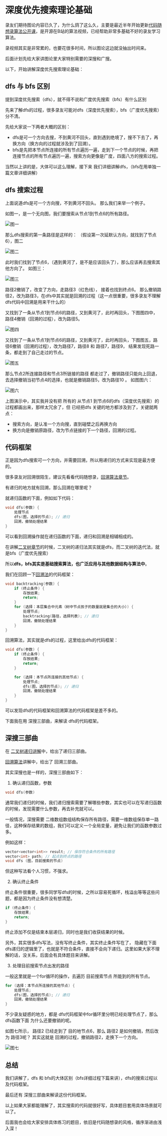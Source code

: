 
# 深度优先搜索理论基础 

录友们期待图论内容已久了，为什么鸽了这么久，主要是最近半年开始更新[代码随想录算法公开课](https://www.bilibili.com/video/BV1fA4y1o715/)，是开源在B站的算法视频，已经帮助非常多基础不好的录友学习算法。 

录视频其实是非常累的，也要花很多时间，所以图论这边就没抽出时间来。 

后面计划先给大家讲图论里大家特别需要的深搜和广搜。 

以下，开始讲解深度优先搜索理论基础：

## dfs 与 bfs 区别 

提到深度优先搜索（dfs），就不得不说和广度优先搜索（bfs）有什么区别

先来了解dfs的过程，很多录友可能对dfs（深度优先搜索），bfs（广度优先搜索）分不清。

先给大家说一下两者大概的区别：

* dfs是可一个方向去搜，不到黄河不回头，直到遇到绝境了，搜不下去了，再换方向（换方向的过程就涉及到了回溯）。 
* bfs是先把本节点所连接的所有节点遍历一遍，走到下一个节点的时候，再把连接节点的所有节点遍历一遍，搜索方向更像是广度，四面八方的搜索过程。 

当然以上讲的是，大体可以这么理解，接下来 我们详细讲解dfs，（bfs在用单独一篇文章详细讲解） 

## dfs 搜索过程

上面说道dfs是可一个方向搜，不到黄河不回头。 那么我们来举一个例子。 

如图一，是一个无向图，我们要搜索从节点1到节点6的所有路径。 

![图一](https://code-thinking-1253855093.file.myqcloud.com/pics/20220707093643.png) 

那么dfs搜索的第一条路径是这样的： （假设第一次延默认方向，就找到了节点6），图二

![图二](https://code-thinking-1253855093.file.myqcloud.com/pics/20220707093807.png) 

此时我们找到了节点6，（遇到黄河了，是不是应该回头了），那么应该再去搜索其他方向了。 如图三： 

![图三](https://code-thinking-1253855093.file.myqcloud.com/pics/20220707094011.png) 

路径2撤销了，改变了方向，走路径3（红色线）， 接着也找到终点6。 那么撤销路径2，改为路径3，在dfs中其实就是回溯的过程（这一点很重要，很多录友不理解dfs代码中回溯是用来干什么的）

又找到了一条从节点1到节点6的路径，又到黄河了，此时再回头，下图图四中，路径4撤销（回溯的过程），改为路径5。

![图四](https://code-thinking-1253855093.file.myqcloud.com/pics/20220707094322.png)

又找到了一条从节点1到节点6的路径，又到黄河了，此时再回头，下图图五，路径6撤销（回溯的过程），改为路径7，路径8  和 路径7，路径9， 结果发现死路一条，都走到了自己走过的节点。

![图五](https://code-thinking-1253855093.file.myqcloud.com/pics/20220707094813.png)

那么节点2所连接路径和节点3所链接的路径 都走过了，撤销路径只能向上回退，去选择撤销当初节点4的选择，也就是撤销路径5，改为路径10 。 如图图六： 

![图六](https://code-thinking-1253855093.file.myqcloud.com/pics/20220707095232.png) 


上图演示中，其实我并没有把 所有的 从节点1 到节点6的dfs（深度优先搜索）的过程都画出来，那样太冗余了，但 已经把dfs 关键的地方都涉及到了，关键就两点： 

* 搜索方向，是认准一个方向搜，直到碰壁之后再换方向 
* 换方向是撤销原路径，改为节点链接的下一个路径，回溯的过程。  

## 代码框架 

正是因为dfs搜索可一个方向，并需要回溯，所以用递归的方式来实现是最方便的。 

很多录友对回溯很陌生，建议先看看代码随想录，[回溯算法章节](../回溯算法理论基础.md)。 

有递归的地方就有回溯，那么回溯在哪里呢？ 

就递归函数的下面，例如如下代码： 

```cpp
void dfs(参数) {
    处理节点
    dfs(图，选择的节点); // 递归
    回溯，撤销处理结果
}
```

可以看到回溯操作就在递归函数的下面，递归和回溯是相辅相成的。 

在讲解[二叉树章节](../二叉树理论基础.md)的时候，二叉树的递归法其实就是dfs，而二叉树的迭代法，就是bfs（广度优先搜索）

所以**dfs，bfs其实是基础搜索算法，也广泛应用与其他数据结构与算法中**。  

我们在回顾一下[回溯法](../回溯算法理论基础.md)的代码框架：

```cpp
void backtracking(参数) {
    if (终止条件) {
        存放结果;
        return;
    }
    for (选择：本层集合中元素（树中节点孩子的数量就是集合的大小）) {
        处理节点;
        backtracking(路径，选择列表); // 递归
        回溯，撤销处理结果
    }
}

```

回溯算法，其实就是dfs的过程，这里给出dfs的代码框架： 

```cpp
void dfs(参数) {
    if (终止条件) {
        存放结果;
        return;
    }

    for (选择：本节点所连接的其他节点) {
        处理节点;
        dfs(图，选择的节点); // 递归
        回溯，撤销处理结果
    }
}

```

可以发现dfs的代码框架和回溯算法的代码框架是差不多的。

下面我在用 深搜三部曲，来解读 dfs的代码框架。

## 深搜三部曲 

在 [二叉树递归讲解](../二叉树的递归遍历.md)中，给出了递归三部曲。 

[回溯算法](../回溯算法理论基础.md)讲解中，给出了 回溯三部曲。

其实深搜也是一样的，深搜三部曲如下： 

1. 确认递归函数，参数 

```cpp
void dfs(参数)
```

通常我们递归的时候，我们递归搜索需要了解哪些参数，其实也可以在写递归函数的时候，发现需要什么参数，再去补充就可以。 

一般情况，深搜需要 二维数组数组结构保存所有路径，需要一维数组保存单一路径，这种保存结果的数组，我们可以定义一个全局变量，避免让我们的函数参数过多。 

例如这样： 

```cpp
vector<vector<int>> result; // 保存符合条件的所有路径
vector<int> path; // 起点到终点的路径
void dfs (图，目前搜索的节点)  
```

但这种写法看个人习惯，不强求。 

2. 确认终止条件 

终止条件很重要，很多同学写dfs的时候，之所以容易死循环，栈溢出等等这些问题，都是因为终止条件没有想清楚。 

```cpp
if (终止条件) {
    存放结果;
    return;
}
```

终止添加不仅是结束本层递归，同时也是我们收获结果的时候。 

另外，其实很多dfs写法，没有写终止条件，其实终止条件写在了， 隐藏在下面dfs递归的逻辑里了，也就是不符合条件，直接不会向下递归。这里如果大家不理解的话，没关系，后面会有具体题目来讲解。

3. 处理目前搜索节点出发的路径 

一般这里就是一个for循环的操作，去遍历 目前搜索节点 所能到的所有节点。 

```cpp
for (选择：本节点所连接的其他节点) {
    处理节点;
    dfs(图，选择的节点); // 递归
    回溯，撤销处理结果
}
```

不少录友疑惑的地方，都是 dfs代码框架中for循环里分明已经处理节点了，那么 dfs函数下面 为什么还要撤销的呢。 

如图七所示， 路径2 已经走到了 目的地节点6，那么 路径2 是如何撤销，然后改为 路径3呢？ 其实这就是 回溯的过程，撤销路径2，走换下一个方向。 

![图七](https://code-thinking-1253855093.file.myqcloud.com/pics/20220708093544.png)


## 总结 

我们讲解了，dfs 和 bfs的大体区别（bfs详细过程下篇来讲），dfs的搜索过程以及代码框架。

最后还有 深搜三部曲来解读这份代码框架。 

以上如果大家都能理解了，其实搜索的代码就很好写，具体题目套用具体场景就可以了。

后面我也会给大家安排具体练习的题目，依旧是代码随想录的风格，循序渐进由浅入深！


